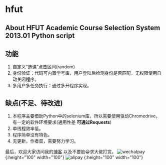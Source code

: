 # hfut


## About HFUT Academic Course Selection System 2013.01 Python script

## 功能 
1. 自定义“选课”点击区间(random)
2. 身份验证：代码可内置学号库，用户登陆后检测身份是否匹配，无权限使用自动关闭程序。
3. 多用户多任务执行：通过多开程序实现。

## 缺点(不足、待改进)  
1. 本程序主要借助Python中的selenium库，所以需要使用驱动Chromedrive，有一定的软件环境要求(通用性差 **可通过Requests**)  
2. 单线程效率低。
3. 程序简单没有特色。
4. 无更新，作者菜，需要努力学习。



最后，欢迎大家访问我的[博客](http://www.poetyin.com/)
以及不要脸😀求大佬打赏。
![wechatpay](http://www.poetyin.com/img/wechatpay.png) {:height="100" width="100"}
![alipay](http://www.poetyin.com/img/alipay.png) {:height="100" width="100"}
